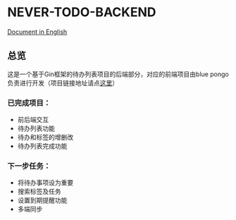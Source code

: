 # NEVER-TODO-BACKEND

[ Document in English](./README.md)

## 总览

这是一个基于Gin框架的待办列表项目的后端部分，对应的前端项目由blue pongo负责进行开发（项目链接地址请点[这里](https://github.com/)）

### 已完成项目：

* 前后端交互
* 待办列表功能
* 待办和标签的增删改
* 待办列表完成功能


### 下一步任务：

* 将待办事项设为重要
* 搜索标签及任务
* 设置到期提醒功能
* 多端同步
